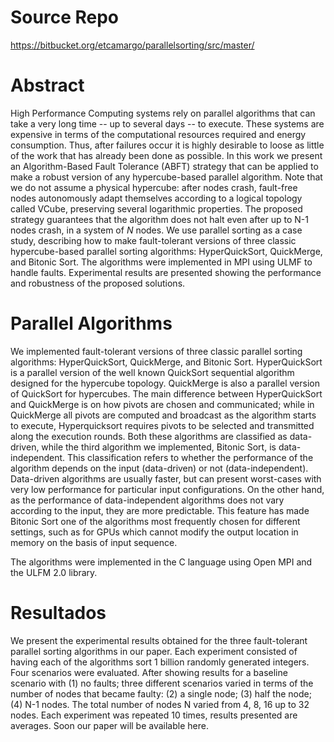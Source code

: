 # Source Repo
https://bitbucket.org/etcamargo/parallelsorting/src/master/

# Abstract

High Performance Computing systems rely on parallel algorithms that can take a very long time -- up to several days -- to execute. These systems are expensive in terms of the computational resources required and energy consumption. Thus, after failures occur it is highly desirable to loose as little of the work that has already been done as possible. In this work we present an Algorithm-Based Fault Tolerance (ABFT) strategy that can be applied to make a robust version of any hypercube-based parallel algorithm. Note that we do not assume a physical hypercube: after nodes crash,  fault-free nodes autonomously adapt themselves according to a logical topology called VCube, preserving several logarithmic properties. The proposed strategy guarantees that the algorithm does not halt even after up to N-1 nodes crash, in a system of $N$ nodes. We use parallel sorting as a case study, describing how to make fault-tolerant versions of three classic hypercube-based parallel sorting algorithms: HyperQuickSort, QuickMerge, and Bitonic Sort. The algorithms were implemented in MPI using ULMF to handle faults. Experimental results are presented showing the performance and robustness of the proposed solutions.

# Parallel Algorithms

We implemented fault-tolerant versions of three classic parallel sorting algorithms: HyperQuickSort, QuickMerge, and Bitonic Sort. HyperQuickSort is a parallel version of the well known QuickSort sequential algorithm designed for the hypercube topology. QuickMerge is also a parallel version of QuickSort for hypercubes. The main difference between HyperQuickSort and QuickMerge is on how pivots are chosen and communicated; while in QuickMerge all pivots are computed and broadcast as the algorithm starts to execute, Hyperquicksort requires pivots to be selected and transmitted along the execution rounds. Both these algorithms are classified as data-driven, while the third algorithm we implemented, Bitonic Sort, is data-independent. This classification refers to whether the performance of the algorithm depends on the input (data-driven) or not (data-independent). Data-driven algorithms are usually faster, but can present worst-cases with very low performance for particular input configurations. On the other hand, as the performance of data-independent algorithms does not vary according to the input, they are more predictable. This feature has made Bitonic Sort one of the algorithms most frequently chosen for different settings, such as for GPUs which cannot modify the output location in memory on the basis of input sequence.

The algorithms were implemented in the C language using Open MPI and the ULFM 2.0 library.


# Resultados

We present the experimental results obtained for the three fault-tolerant parallel sorting algorithms in our paper. Each experiment consisted of having each of the algorithms sort 1 billion randomly generated integers. Four scenarios were evaluated. After showing results for a baseline scenario with (1) no faults; three different scenarios varied in terms of the number of nodes that became faulty: (2) a single node; (3) half the node; (4) N-1 nodes. The total number of nodes N varied from 4, 8, 16 up to 32 nodes. Each experiment was repeated 10 times, results presented are averages. Soon our paper will be available here.


